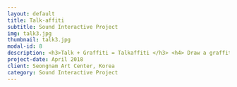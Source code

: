 ```yaml
---
layout: default
title: Talk-affiti
subtitle: Sound Interactive Project
img: talk3.jpg
thumbnail: talk3.jpg
modal-id: 8
description: <h3>Talk + Graffiti = Talkaffiti </h3> <h4> Draw a graffiti with your voice.</h4> <br> <h4>The procedure =</h4><b> <li>A person speaks at the microphone <li> A computer analyzes the FREQUENCY and the AMPLITUDE of the voice <li> The computer translates the frequency and the amplitude of the voice into different COLOR and SIZE of a brush.</b></li><br> <p>  <div class="embed-responsive embed-responsive-16by9"><iframe src="https://www.youtube.com/embed/uR2GR7LTV10?rel=0" frameborder="0" allow="autoplay; encrypted-media" allowfullscreen></iframe></div></p> <p>--------------------------------------------------------------------------------<br><b>Making Process</b><br>Programming colors to change as the frequency and amplitude of the voice changes.<br> --------------------------------------------------------------------------------<br>  <br> <p>  <div class="embed-responsive embed-responsive-16by9">  <iframe src="https://player.vimeo.com/video/291437047" frameborder="0" webkitallowfullscreen mozallowfullscreen allowfullscreen> </iframe></div><br></p> <br> ------------------------------------------------------------------------------------------------<br><b>Installation video</b> <br>------------------------------------------------------------------------------------------------<p> <div class="embed-responsive embed-responsive-16by9"><iframe src="https://player.vimeo.com/video/291437417" frameborder="0" webkitallowfullscreen mozallowfullscreen allowfullscreen> </iframe></div></p>
project-date: April 2018
client: Seongnam Art Center, Korea
category: Sound Interactive Project
---
```

